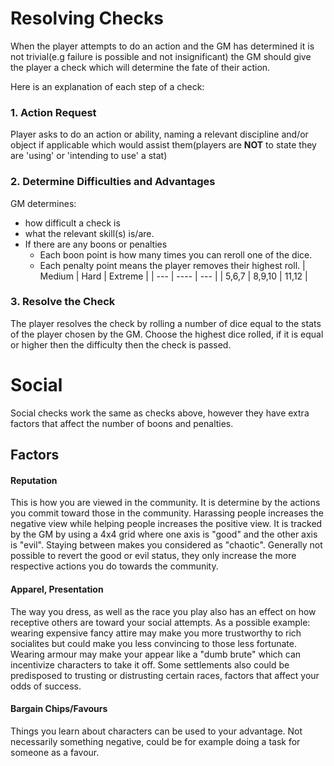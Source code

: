 # Resolving Checks
When the player attempts to do an action and the GM has determined it is not trivial(e.g failure is possible and not insignificant) the GM should give the player a check which will determine the fate of their action.

Here is an explanation of each step of a check:

### 1. Action Request
Player asks to do an action or ability, naming a relevant discipline and/or object if applicable which would assist them(players are **NOT** to state they are 'using' or 'intending to use' a stat)

### 2. Determine Difficulties and Advantages
GM determines:
- how difficult a check is
- what the relevant skill(s) is/are.
- If there are any boons or penalties
	- Each boon point is how many times you can reroll one of the dice.
	- Each penalty point means the player removes their highest roll.
| Medium |  Hard  | Extreme |
|   ---  |  ----  |   ---   |
|  5,6,7 | 8,9,10 |  11,12  |

### 3. Resolve the Check
The player resolves the check by rolling a number of dice equal to the stats of the player chosen by the GM. Choose the highest dice rolled, if it is equal or higher then the difficulty then the check is passed.

# Social
 
Social checks work the same as checks above, however they have extra factors that affect the number of boons and penalties.

## Factors

#### Reputation
This is how you are viewed in the community. It is determine by the actions you commit toward those in the community. Harassing people increases the negative view while helping people increases the positive view. It is tracked by the GM by using a 4x4 grid where one axis is "good" and the other axis is "evil". Staying between makes you considered as "chaotic". Generally not possible to revert the good or evil status, they only increase the more respective actions you do towards the community.

#### Apparel, Presentation
The way you dress, as well as the race you play also has an effect on how receptive others are toward your social attempts. As a possible example: wearing expensive fancy attire may make you more trustworthy to rich socialites but could make you less convincing to those less fortunate. Wearing armour may make your appear like a "dumb brute" which can incentivize characters to take it off. Some settlements also could be predisposed to trusting or distrusting certain races, factors that affect your odds of success.

#### Bargain Chips/Favours
Things you learn about characters can be used to your advantage. Not necessarily something negative, could be for example doing a task for someone as a favour.